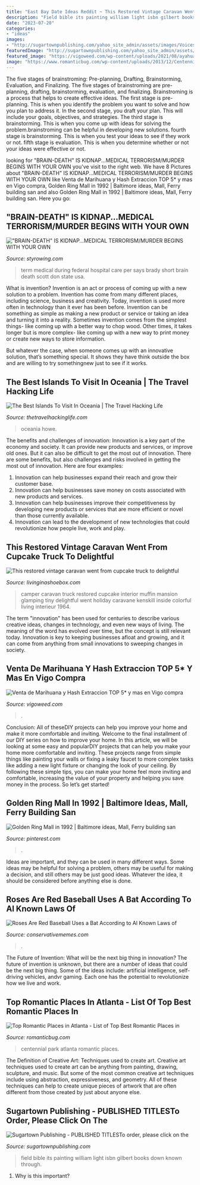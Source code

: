 ```yaml
---
title: "East Bay Date Ideas Reddit ~ This Restored Vintage Caravan Went From Cupcake Truck To Delightful"
description: "Field bible its painting william light isbn gilbert books down known through"
date: "2023-07-20"
categories:
- "ideas"
images:
- "http://sugartownpublishing.com/yahoo_site_admin/assets/images/Voices_from_the_Field_at_350_dpi.80123431_std.jpg"
featuredImage: "http://sugartownpublishing.com/yahoo_site_admin/assets/images/Voices_from_the_Field_at_350_dpi.80123431_std.jpg"
featured_image: "https://vigoweed.com/wp-content/uploads/2021/08/ayahuasca-ceremonia-1619002146-768x376.jpg"
image: "https://www.romanticbug.com/wp-content/uploads/2013/12/Centennial-Park.jpg"
---
```



The five stages of brainstroming: Pre-planning, Drafting, Brainstorming, Evaluation, and Finalizing.
The five stages of brainstroming are pre-planning, drafting, brainstorming, evaluation, and finalizing. Brainstroming is a process that helps to create effective ideas. The first stage is pre-planning. This is when you identify the problem you want to solve and how you plan to address it. In the second stage, you draft your plan. This will include your goals, objectives, and strategies. The third stage is brainstorming. This is when you come up with ideas for solving the problem.brainstroming can be helpful in developing new solutions. fourth stage is brainstorming. This is when you test your ideas to see if they work or not. fifth stage is evaluation. This is when you determine whether or not your ideas were effective or not.

	

		
looking for &quot;BRAIN-DEATH&quot; IS KIDNAP...MEDICAL TERRORISM/MURDER BEGINS WITH YOUR OWN you've visit to the right web. We have 8 Pictures about &quot;BRAIN-DEATH&quot; IS KIDNAP...MEDICAL TERRORISM/MURDER BEGINS WITH YOUR OWN like Venta de Marihuana y Hash Extraccion TOP 5* y mas en Vigo compra, Golden Ring Mall in 1992 | Baltimore ideas, Mall, Ferry building san and also Golden Ring Mall in 1992 | Baltimore ideas, Mall, Ferry building san. Here you go:
		
    
## &quot;BRAIN-DEATH&quot; IS KIDNAP...MEDICAL TERRORISM/MURDER BEGINS WITH YOUR OWN

<img loading=lazy src="http://www.styrowing.com/IMAGES/BRAINDEATHKIDNAP.JPG" onerror="this.onerror=null;this.src='https://tse2.mm.bing.net/th?id=OIP.O2bfwVocRAwr_MSLK_ULmQHaD0&amp;pid=15.1';" alt="&quot;BRAIN-DEATH&quot; IS KIDNAP...MEDICAL TERRORISM/MURDER BEGINS WITH YOUR OWN">

_Source: styrowing.com_

>term medical during federal hospital care per says brady short brain death scott don state usa. 

	

What is invention?
Invention is an act or process of coming up with a new solution to a problem. Invention has come from many different places, including science, business and creativity. Today, invention is used more often in technology than it ever has been before. 
Invention can be something as simple as making a new product or service or taking an idea and turning it into a reality. Sometimes invention comes from the simplest things- like coming up with a better way to chop wood. Other times, it takes longer but is more complex- like coming up with a new way to print money or create new ways to store information. 

But whatever the case, when someone comes up with an innovative solution, that’s something special. It shows they have think outside the box and are willing to try somethingnew just to see if it works.

    
## The Best Islands To Visit In Oceania | The Travel Hacking Life

<img loading=lazy src="https://thetravelhackinglife.com/wp-content/uploads/2019/01/1-7-1024x666-1-1024x666.jpg" onerror="this.onerror=null;this.src='https://tse4.mm.bing.net/th?id=OIP.GvA9CdeymNYd7NO67cvs8gEsDD&amp;pid=15.1';" alt="The Best Islands To Visit In Oceania | The Travel Hacking Life">

_Source: thetravelhackinglife.com_

>oceania howe. 

	

The benefits and challenges of innovation:
Innovation is a key part of the economy and society. It can provide new products and services, or improve old ones. But it can also be difficult to get the most out of innovation. There are some benefits, but also challenges and risks involved in getting the most out of innovation. Here are four examples:
1. Innovation can help businesses expand their reach and grow their customer base.
2. Innovation can help businesses save money on costs associated with new products and services.
3. Innovation can help businesses improve their competitiveness by developing new products or services that are more efficient or novel than those currently available.
4. Innovation can lead to the development of new technologies that could revolutionize how people live, work and play.

    
## This Restored Vintage Caravan Went From Cupcake Truck To Delightful

<img loading=lazy src="https://www.livinginashoebox.com/wp-content/uploads/2014/11/vintage-glamping-caravan-6.jpg" onerror="this.onerror=null;this.src='https://tse2.mm.bing.net/th?id=OIP.fPZbUZl58hziViLrU4TWawHaE8&amp;pid=15.1';" alt="This restored vintage caravan went from cupcake truck to delightful">

_Source: livinginashoebox.com_

>camper caravan truck restored cupcake interior muffin mansion glamping tiny delightful went holiday caravane kenskill inside colorful living interieur 1964. 

	

The term "innovation" has been used for centuries to describe various creative ideas, changes in technology, and even new ways of living. The meaning of the word has evolved over time, but the concept is still relevant today. Innovation is key to keeping businesses afloat and growing, and it can come from anything from small innovations to sweeping changes in society.

    
## Venta De Marihuana Y Hash Extraccion TOP 5* Y Mas En Vigo Compra

<img loading=lazy src="https://vigoweed.com/wp-content/uploads/2021/08/ayahuasca-ceremonia-1619002146-768x376.jpg" onerror="this.onerror=null;this.src='https://tse2.mm.bing.net/th?id=OIP.vriQ7Y75k251UOp-qoZ_ogHaDo&amp;pid=15.1';" alt="Venta de Marihuana y Hash Extraccion TOP 5* y mas en Vigo compra">

_Source: vigoweed.com_

>. 

	

Conclusion: All of theseDIY projects can help you improve your home and make it more comfortable and inviting.
Welcome to the final installment of our DIY series on how to improve your home. In this article, we will be looking at some easy and popularDIY projects that can help you make your home more comfortable and inviting. These projects range from simple things like painting your walls or fixing a leaky faucet to more complex tasks like adding a new light fixture or changing the look of your ceiling. By following these simple tips, you can make your home feel more inviting and comfortable, increasing the value of your property and helping you save money in the process. So let’s get started!

    
## Golden Ring Mall In 1992 | Baltimore Ideas, Mall, Ferry Building San

<img loading=lazy src="https://i.pinimg.com/736x/67/dd/54/67dd54e65f4e82335dcef2bab2e7a54c.jpg" onerror="this.onerror=null;this.src='https://tse2.mm.bing.net/th?id=OIP.63F8sJF---ThWx-Nq937SQAAAA&amp;pid=15.1';" alt="Golden Ring Mall in 1992 | Baltimore ideas, Mall, Ferry building san">

_Source: pinterest.com_

>. 

	

Ideas are important, and they can be used in many different ways. Some ideas may be helpful for solving a problem, others may be useful for making a decision, and still others may be just good ideas. Whatever the idea, it should be considered before anything else is done.

    
## Roses Are Red Baseball Uses A Bat According To Al Known Laws Of

<img loading=lazy src="https://pics.conservativememes.com/roses-are-red-baseball-uses-a-bat-according-to-al-63789458.png" onerror="this.onerror=null;this.src='https://tse1.mm.bing.net/th?id=OIP.s8-F4L8TbZ1km9p-eRiMtAHaNj&amp;pid=15.1';" alt="Roses Are Red Baseball Uses a Bat According to Al Known Laws of">

_Source: conservativememes.com_

>. 

	

The Future of Invention: What will be the next big thing in innovation?
The future of invention is unknown, but there are a number of ideas that could be the next big thing. Some of the ideas include: artificial intelligence, self-driving vehicles, andvr gaming. Each one has the potential to revolutionize how we live and work.

    
## Top Romantic Places In Atlanta - List Of Top Best Romantic Places In

<img loading=lazy src="https://www.romanticbug.com/wp-content/uploads/2013/12/Centennial-Park.jpg" onerror="this.onerror=null;this.src='https://tse4.mm.bing.net/th?id=OIP.LcAc-nJ6dO1GTSZ9Lu3UygHaE8&amp;pid=15.1';" alt="Top Romantic Places in Atlanta - List of Top Best Romantic Places in">

_Source: romanticbug.com_

>centennial park atlanta romantic places. 

	

The Definition of Creative Art: Techniques used to create art.
Creative art techniques used to create art can be anything from painting, drawing, sculpture, and music. But some of the most common creative art techniques include using abstraction, expressiveness, and geometry. All of these techniques can help to create unique pieces of artwork that are often different from those created by just about anyone else.

    
## Sugartown Publishing - PUBLISHED TITLESTo Order, Please Click On The

<img loading=lazy src="http://sugartownpublishing.com/yahoo_site_admin/assets/images/Voices_from_the_Field_at_350_dpi.80123431_std.jpg" onerror="this.onerror=null;this.src='https://tse3.mm.bing.net/th?id=OIP.fjDD9v3ye_t8jggkGVyhbgHaLH&amp;pid=15.1';" alt="Sugartown Publishing - PUBLISHED TITLESTo order, please click on the">

_Source: sugartownpublishing.com_

>field bible its painting william light isbn gilbert books down known through. 

	

1) Why is this important?

